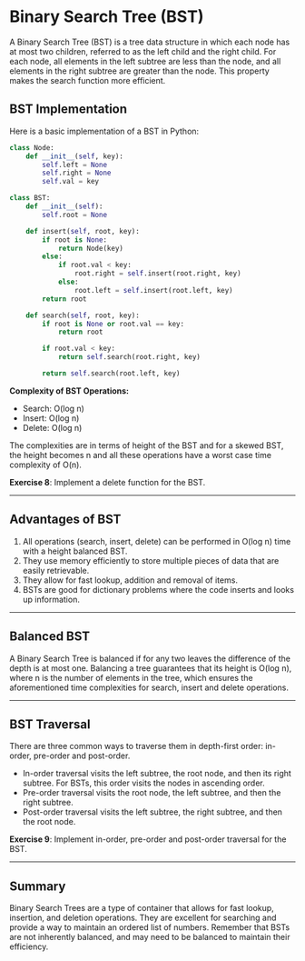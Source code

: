 # Binary Search Tree (BST)

A Binary Search Tree (BST) is a tree data structure in which each node has at most two children, referred to as the left child and the right child. For each node, all elements in the left subtree are less than the node, and all elements in the right subtree are greater than the node. This property makes the search function more efficient.

## BST Implementation

Here is a basic implementation of a BST in Python:

```python
class Node:
    def __init__(self, key):
        self.left = None
        self.right = None
        self.val = key

class BST:
    def __init__(self):
        self.root = None

    def insert(self, root, key):
        if root is None:
            return Node(key)
        else:
            if root.val < key:
                root.right = self.insert(root.right, key)
            else:
                root.left = self.insert(root.left, key)
        return root

    def search(self, root, key):
        if root is None or root.val == key:
            return root

        if root.val < key:
            return self.search(root.right, key)

        return self.search(root.left, key)
```

**Complexity of BST Operations:**

- Search: O(log n)
- Insert: O(log n)
- Delete: O(log n)

The complexities are in terms of height of the BST and for a skewed BST, the height becomes n and all these operations have a worst case time complexity of O(n).

**Exercise 8**: Implement a delete function for the BST.

---

## Advantages of BST

1. All operations (search, insert, delete) can be performed in O(log n) time with a height balanced BST.
2. They use memory efficiently to store multiple pieces of data that are easily retrievable.
3. They allow for fast lookup, addition and removal of items.
4. BSTs are good for dictionary problems where the code inserts and looks up information.

---

## Balanced BST

A Binary Search Tree is balanced if for any two leaves the difference of the depth is at most one. Balancing a tree guarantees that its height is O(log n), where n is the number of elements in the tree, which ensures the aforementioned time complexities for search, insert and delete operations.

---

## BST Traversal

There are three common ways to traverse them in depth-first order: in-order, pre-order and post-order.

- In-order traversal visits the left subtree, the root node, and then its right subtree. For BSTs, this order visits the nodes in ascending order.
- Pre-order traversal visits the root node, the left subtree, and then the right subtree.
- Post-order traversal visits the left subtree, the right subtree, and then the root node.

**Exercise 9**: Implement in-order, pre-order and post-order traversal for the BST.

---

## Summary

Binary Search Trees are a type of container that allows for fast lookup, insertion, and deletion operations. They are excellent for searching and provide a way to maintain an ordered list of numbers. Remember that BSTs are not inherently balanced, and may need to be balanced to maintain their efficiency.